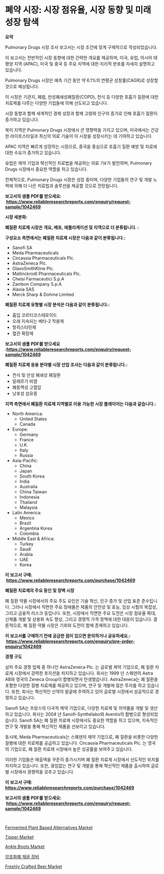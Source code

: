 <p><h1>폐약 시장: 시장 점유율, 시장 동향 및 미래 성장 탐색</h1></p><p><strong>요약</strong></p>
<p><p>Pulmonary Drugs 시장 조사 보고서는 시장 조건에 맞게 구체적으로 작성되었습니다. </p><p>이 보고서는 전반적인 시장 동향에 대한 간략한 개요를 제공하며, 미국, 유럽, 아시아 태평양 지역 (APAC), 미국 및 중국 등 주요 지역에 대한 지리적 분포를 자세히 설명하고 있습니다.</p><p>Pulmonary Drugs 시장은 예측 기간 동안 약 6.1%의 연평균 성장률(CAGR)로 성장할 것으로 예상됩니다. </p><p>이 시장은 기관지, 폐렴, 만성폐쇄성폐질환(COPD), 천식 등 다양한 호흡기 질환에 대한 치료제를 다루는 다양한 기업들에 의해 선도되고 있습니다. </p><p>시장 동향과 함께 세계적인 경제 성장과 함께 고령화 인구의 증가로 인해 호흡기 질환이 증가하고 있습니다. </p><p>북미 지역은 Pulmonary Drugs 시장에서 큰 영향력을 가지고 있으며, 미국에서는 건강한 라이프스타일과 최신의 의료 기술이 이 시장을 성장시키는 데 기여하고 있습니다. </p><p>APAC 지역은 빠르게 성장하는 시장으로, 중국을 중심으로 호흡기 질환 예방 및 치료에 대한 수요가 증가하고 있습니다. </p><p>유럽은 제약 기업과 혁신적인 치료법을 제공하는 의료 기ꈴ가 발전하며, Pulmonary Drugs 시장에서 중요한 역할을 하고 있습니다. </p><p>전체적으로, Pulmonary Drugs 시장은 성장 중이며, 다양한 기업들의 연구 및 개발 노력에 의해 더 나은 치료법과 솔루션을 제공할 것으로 전망됩니다.</p></p>
<p><strong>보고서의 샘플 PDF를 받으세요: &nbsp;<a href="https://www.reliableresearchreports.com/enquiry/request-sample/1042469">https://www.reliableresearchreports.com/enquiry/request-sample/1042469</a></strong></p>
<p><strong>시장 세분화:</strong></p>
<p><strong> 폐질환 치료제 시장은 개요, 배포, 애플리케이션 및 지역으로 더 분류됩니다. :</strong></p>
<p><strong>구성요소 측면에서는 폐질환 치료제 시장은 다음과 같이 분류됩니다.:</strong></p>
<p><ul><li>Sanofi SA</li><li>Meda Pharmaceuticals</li><li>Circassia Pharmaceuticals Plc.</li><li>AstraZeneca Plc.</li><li>GlaxoSmithKline Plc.</li><li>Mallinckrodt Pharmaceuticals Plc.</li><li>Cheisi Farmaceutici S.p.A</li><li>Zambon Company S.p.A</li><li>Alaxia SAS</li><li>Merck Sharp & Dohme Limited</li></ul></p>
<p><strong> 폐질환 치료제 유형별 시장 분석은 다음과 같이 분류됩니다.:</strong></p>
<p><ul><li>흡입 코르티코스테로이드</li><li>오래 지속되는 베타-2 작용제</li><li>항히스타민제</li><li>혈관 확장제</li></ul></p>
<p><strong>보고서의 샘플 PDF를 받으세요 :<a href="https://www.reliableresearchreports.com/enquiry/request-sample/1042469">https://www.reliableresearchreports.com/enquiry/request-sample/1042469</a></strong></p>
<p><strong> 폐질환 치료제 응용 분야별 시장 산업 조사는 다음과 같이 분류됩니다.:</strong></p>
<p><ul><li>천식 및 만성 폐쇄성 폐질환</li><li>알레르기 비염</li><li>폐동맥성 고혈압</li><li>낭포성 섬유증</li></ul></p>
<p><strong>지역 측면에서 폐질환 치료제 지역별로 이용 가능한 시장 플레이어는 다음과 같습니다.:</strong></p>
<p><ul>
    <li>
        North America:
        <ul>
            <li>United States</li>
            <li>Canada</li>
        </ul>
    </li>
    <li>
        Europe:
        <ul>
            <li>Germany</li>
            <li>France</li>
            <li>U.K.</li>
            <li>Italy</li>
            <li>Russia</li>
        </ul>
    </li>
    <li>
        Asia-Pacific:
        <ul>
            <li>China</li>
            <li>Japan</li>
            <li>South Korea</li>
            <li>India</li>
            <li>Australia</li>
            <li>China Taiwan</li>
            <li>Indonesia</li>
            <li>Thailand</li>
            <li>Malaysia</li>
        </ul>
    </li>
    <li>
        Latin America:
        <ul>
            <li>Mexico</li>
            <li>Brazil</li>
            <li>Argentina Korea</li>
            <li>Colombia</li>
        </ul>
    </li>
    <li>
        Middle East & Africa:
        <ul>
            <li>Turkey</li>
            <li>Saudi</li>
            <li>Arabia</li>
            <li>UAE</li>
            <li>Korea</li>
        </ul>
    </li>
    </ul></p>
<p><strong>이 보고서 구매: &nbsp;<a href="https://www.reliableresearchreports.com/purchase/1042469">https://www.reliableresearchreports.com/purchase/1042469</a></strong></p>
<p><strong>폐질환 치료제의 주요 동인 및 장벽 시장</strong></p>
<p><p>폐 질환 약물 시장에서의 주요 주도 요인은 기술 혁신, 인구 증가 및 산업 표준 준수입니다. 그러나 시장에서 직면한 주요 장애물은 제품의 안전성 및 효능, 임상 시험의 복잡성, 그리고 금융적 리스크 등입니다. 또한, 시장에서 직면한 주요 도전은 시장 점유율 확대, 신제품 개발 및 상용화 속도 향상, 그리고 경쟁적 가격 정책에 대한 대응이 있습니다. 결론적으로, 폐 질환 약물 시장은 기회와 도전이 함께 존재하고 있습니다.</p></p>
<p><strong>이 보고서를 구매하기 전에 궁금한 점이 있으면 문의하거나 공유하세요.: &nbsp;<a href="https://www.reliableresearchreports.com/enquiry/pre-order-enquiry/1042469">https://www.reliableresearchreports.com/enquiry/pre-order-enquiry/1042469</a></strong></p>
<p><strong>경쟁 구도</strong></p>
<p><p>삼피 주요 경쟁 업체 중 하나인 AstraZeneca Plc. 는 글로벌 제약 기업으로, 폐 질환 치료제 시장에서 강력한 포지션을 차지하고 있습니다. 회사는 1999 년 스웨덴의 Astra AB와 영국의 Zeneca Group이 합병되면서 탄생했습니다. AstraZeneca는 폐 질환을 포함한 다양한 질병 치료제를 제공하고 있으며, 연구 및 개발에 많은 투자를 하고 있습니다. 또한, 회사는 혁신적인 신약의 발굴에 주력하고 있어 글로벌 시장에서 성공적으로 경쟁하고 있습니다.</p><p>Sanofi SA는 프랑스의 다국적 제약 기업으로, 다양한 치료제 및 의약품을 개발 및 생산하고 있습니다. 회사는 2004 년 Sanofi-Synthélabo와 Aventis의 합병으로 형성되었습니다. Sanofi SA는 폐 질환 치료제 시장에서도 중요한 역할을 하고 있으며, 지속적인 연구 및 개발을 통해 혁신적인 제품을 선보이고 있습니다.</p><p>동시에, Meda Pharmaceuticals는 스웨덴의 제약 기업으로, 폐 질환을 비롯한 다양한 질병에 대한 치료제를 공급하고 있습니다. Circassia Pharmaceuticals Plc. 는 영국의 기업으로, 폐 질환 치료제 시장에서 높은 성공률을 보여주고 있습니다.</p><p>이러한 기업들은 매출액을 꾸준히 증가시키며 폐 질환 치료제 시장에서 선도적인 위치를 차지하고 있습니다. 또한, 끊임없는 연구 및 개발을 통해 혁신적인 제품을 출시하여 글로벌 시장에서 경쟁력을 갖추고 있습니다.</p></p>
<p><strong>이 보고서 구매: &nbsp; <a href="https://www.reliableresearchreports.com/purchase/1042469">https://www.reliableresearchreports.com/purchase/1042469</a></strong></p>
<p><strong>보고서의 샘플 PDF를 받으세요: &nbsp;<a href="https://www.reliableresearchreports.com/enquiry/request-sample/1042469">https://www.reliableresearchreports.com/enquiry/request-sample/1042469</a></strong><strong></strong></p>
<p>&nbsp;</p>
<p><p><a href="https://issuu.com/reportprime-2/docs/fermented-plant-based-alternatives-market-size-203">Fermented Plant Based Alternatives Market</a></p><p><a href="https://cat-emmental-94b.notion.site/Tipper-Market-Research-Report-Unlocks-Analysis-on-the-Market-Financial-Status-Market-Size-and-Mark-c6278df1b6c04f55a69b822aa73a7097">Tipper Market</a></p><p><a href="https://github.com/sofayahoo2023/Market-Research-Report-List-3/blob/main/ankle-boots-market.md">Ankle Boots Market</a></p><p><a href="https://github.com/vss5505pa7z1p/Market-Research-Report-List-1/blob/main/38169224323.md">암호화폐 채굴 장비</a></p><p><a href="https://issuu.com/reportprime-2/docs/freshly-crafted-beer-market-size-2030.pptx">Freshly Crafted Beer Market</a></p></p>